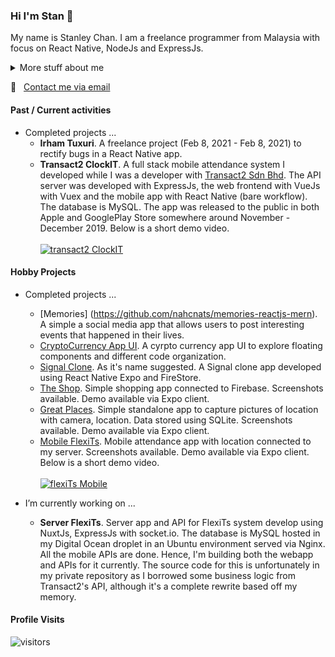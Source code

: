 ### Hi I'm Stan 👋

My name is Stanley Chan. I am a freelance programmer from Malaysia with focus on React Native, NodeJs and ExpressJs.

<details>
<summary>
  More stuff about me
</summary>
<br>
I started picking up programming again in 2017. I stopped practicing it in 2000. I used to code reports in INFORMIX 4GL. It was hard picking it up again. I had to relearn everything as the current tech is totally different to what I was exposed to before.
<br><br>
So yeah, I'd see myself as a self taught programmer.
</details>

:email: &nbsp; [Contact me via email](mailto:nahcnats@gmail.com) 

#### Past / Current activities
- Completed projects ...
  - **Irham Tuxuri**. A freelance project (Feb 8, 2021 - Feb 8, 2021) to rectify bugs in a React Native app.
  - **Transact2 ClockIT**. A full stack mobile attendance system I developed while I was a developer with [Transact2 Sdn Bhd](https://transact2.com/). The API server was developed with ExpressJs, the web frontend with VueJs with Vuex and the mobile app with React Native (bare workflow). The database is MySQL. The app was released to the public in both Apple and GooglePlay Store somewhere around November - December 2019. Below is a short demo video.
  <br><br>
  [![transact2 ClockIT](http://img.youtube.com/vi/5sAn6MhzN9c/0.jpg)](http://www.youtube.com/watch?v=5sAn6MhzN9c "Click to play on YouTube")
  
#### Hobby Projects
- Completed projects ...
  - [Memories] (https://github.com/nahcnats/memories-reactjs-mern). A simple a social media app that allows users to post interesting events that happened in their lives.
  - [CryptoCurrency App UI](https://github.com/nahcnats/cyrptocurrency_app). A cyrpto currency app UI to explore floating components and different code organization.
  - [Signal Clone](https://github.com/nahcnats/signal-clone). As it's name suggested. A Signal clone app developed using React Native Expo and FireStore.
  - [The Shop](https://github.com/nahcnats/rnTheShop). Simple shopping app connected to Firebase. Screenshots available. Demo available via Expo client.
  - [Great Places](https://github.com/nahcnats/greatplaces). Simple standalone app to capture pictures of location with camera, location. Data stored using SQLite. Screenshots available. Demo available via Expo client.
  - [Mobile FlexiTs](https://github.com/nahcnats/mobile-flexits). Mobile attendance app with location connected to my server. Screenshots available. Demo available via Expo client. Below is a short demo video.
  <br><br>
    [![flexiTs Mobile](http://img.youtube.com/vi/TU9RV6V1smQ/0.jpg)](https://youtu.be/TU9RV6V1smQ "Click to play on YouTube")

- I’m currently working on ...
  - **Server FlexiTs**. Server app and API for FlexiTs system develop using NuxtJs, ExpressJs with socket.io. The database is MySQL hosted in my Digital Ocean droplet in an Ubuntu environment served via Nginx. All the mobile APIs are done. Hence, I'm building both the webapp and APIs for it currently. The source code for this is unfortunately in my private repository as I borrowed some business logic from Transact2's API, although it's a complete rewrite based off my memory.

#### Profile Visits
![visitors](https://visitor-badge.glitch.me/badge?page_id=nahcnats.nahcnats)

